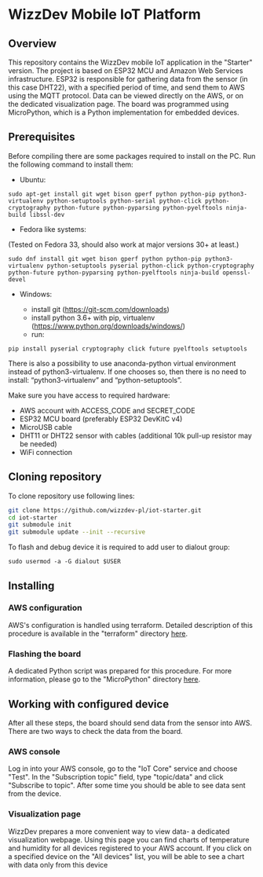 # WizzDev Mobile IoT Platform

## Overview
This repository contains the WizzDev mobile IoT application in the "Starter" version.
The project is based on ESP32 MCU and Amazon Web Services infrastructure. ESP32 is responsible for
gathering data from the sensor (in this case DHT22), with a specified period of time, and send them to AWS 
using the MQTT protocol. Data can be viewed directly on the AWS, or on the dedicated visualization page.
The board was programmed using MicroPython, which is a Python implementation
for embedded devices.


## Prerequisites
Before compiling there are some packages required to install on the PC. Run the following command to install them:

* Ubuntu:

```
sudo apt-get install git wget bison gperf python python-pip python3-virtualenv python-setuptools python-serial python-click python-cryptography python-future python-pyparsing python-pyelftools ninja-build libssl-dev
```

* Fedora like systems:

(Tested on Fedora 33, should also work at major versions 30+ at least.)

```
sudo dnf install git wget bison gperf python python-pip python3-virtualenv python-setuptools pyserial python-click python-cryptography python-future python-pyparsing python-pyelftools ninja-build openssl-devel
```

* Windows:

    - install git (https://git-scm.com/downloads)
    - install python 3.6+ with pip, virtualenv (https://www.python.org/downloads/windows/)
    - run:
  
```
pip install pyserial cryptography click future pyelftools setuptools
```

There is also a possibility to use anaconda-python virtual environment instead of python3-virtualenv. If one chooses so, then there is no need to install: “python3-virtualenv” and “python-setuptools”.

Make sure you have access to required hardware:

- AWS account with ACCESS_CODE and SECRET_CODE
- ESP32 MCU board (preferably ESP32 DevKitC v4)
- MicroUSB cable
- DHT11 or DHT22 sensor with cables (additional 10k pull-up resistor may be needed)
- WiFi connection


## Cloning repository

To clone repository use following lines:

```bash
git clone https://github.com/wizzdev-pl/iot-starter.git
cd iot-starter
git submodule init
git submodule update --init --recursive
```

To flash and debug device it is required to add user to dialout group:

```
sudo usermod -a -G dialout $USER
```

## Installing
### AWS configuration 
AWS's configuration is handled using terraform. Detailed description of this 
procedure is available in the "terraform" directory [here](terraform/README.md).

### Flashing the board 
A dedicated Python script was prepared for this procedure. For more information,
please go to the "MicroPython" directory [here](MicroPython/README.md).

## Working with configured device
After all these steps, the board should send data from the sensor into AWS.
There are two ways to check the data from the board.

### AWS console
Log in into your AWS console, go to the "IoT Core" service and choose "Test". 
In the "Subscription topic" field, type "topic/data" and click "Subscribe to topic". 
After some time you should be able to see data sent from the device. 

### Visualization page
WizzDev prepares a more convenient way to view data- a dedicated visualization
webpage. Using this page you can find charts of temperature and humidity for all
devices registered to your AWS account. If you click on a specified device
on the "All devices" list, you will be able to see a chart with data only 
from this device